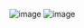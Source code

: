 
![image](https://user-images.githubusercontent.com/94506952/144384965-312716c6-d339-40e8-a1ef-33539f05748c.png)
![image](https://user-images.githubusercontent.com/94506952/144385798-5cf80bec-fc50-40d3-a77c-c63ca46e320a.png)



